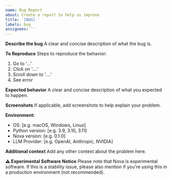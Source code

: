 ```yaml
---
name: Bug Report
about: Create a report to help us improve
title: '[BUG] '
labels: bug
assignees: ''
---
```


**Describe the bug**
A clear and concise description of what the bug is.

**To Reproduce**
Steps to reproduce the behavior:
1. Go to '...'
2. Click on '....'
3. Scroll down to '....'
4. See error

**Expected behavior**
A clear and concise description of what you expected to happen.

**Screenshots**
If applicable, add screenshots to help explain your problem.

**Environment:**
- OS: [e.g. macOS, Windows, Linux]
- Python version: [e.g. 3.9, 3.10, 3.11]
- Nova version: [e.g. 0.1.0]
- LLM Provider: [e.g. OpenAI, Anthropic, NVIDIA]

**Additional context**
Add any other context about the problem here.

**⚠️ Experimental Software Notice**
Please note that Nova is experimental software. If this is a stability issue, please also mention if you're using this in a production environment (not recommended).
